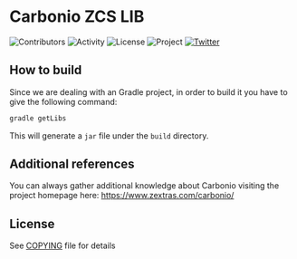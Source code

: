 # Carbonio ZCS LIB

![Contributors](https://img.shields.io/github/contributors/zextras/carbonio-zcs-lib "Contributors")
![Activity](https://img.shields.io/github/commit-activity/m/zextras/carbonio-zcs-lib "Activity") ![License](https://img.shields.io/badge/license-AGPL%203-green
"License")
![Project](https://img.shields.io/badge/project-carbonio-informational
"Project")
[![Twitter](https://img.shields.io/twitter/url/https/twitter.com/zextras.svg?style=social&label=Follow%20%40zextras)](https://twitter.com/zextras)

## How to build

Since we are dealing with an Gradle project, in order to build it you
have to give the following command:

```sh
gradle getLibs
```

This will generate a `jar` file under the `build` directory.

## Additional references

You can always gather additional knowledge about Carbonio visiting the
project homepage here: https://www.zextras.com/carbonio/

## License

See [COPYING](COPYING) file for details
